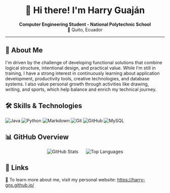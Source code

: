 <!-- README.md -->

<h1 align="center">👋 Hi there! I'm Harry Guaján</h1>

<p align="center">
  <strong>Computer Engineering Student - National Polytechnic School</strong><br>
  📍 Quito, Ecuador
</p>

<hr>

<h2>🧠 About Me</h2>
<p>
I'm driven by the challenge of developing functional solutions that combine logical structure, intentional design, and practical value. While I'm still in training, I have a strong interest in continuously learning about application development, productivity tools, creative technologies, and database systems. I also value personal growth through activities like drawing, writing, and sports, which help balance and enrich my technical journey.
</p>
  
<h2>🛠️ Skills & Technologies</h2>

<p align="left">
  <img src="https://img.shields.io/badge/Java-007396?style=for-the-badge&logo=java&logoColor=white" alt="Java"/>
  <img src="https://img.shields.io/badge/Python-3776AB?style=for-the-badge&logo=python&logoColor=white" alt="Python"/>
  <img src="https://img.shields.io/badge/Markdown-000000?style=for-the-badge&logo=markdown&logoColor=white" alt="Markdown"/>
  <img src="https://img.shields.io/badge/Git-F05032?style=for-the-badge&logo=git&logoColor=white" alt="Git"/>
  <img src="https://img.shields.io/badge/GitHub-181717?style=for-the-badge&logo=github&logoColor=white" alt="GitHub"/>
  <img src="https://img.shields.io/badge/MySQL-4479A1?style=for-the-badge&logo=mysql&logoColor=white" alt="MySQL"/>
</p>

<h2>📊 GitHub Overview</h2>

<p align="center">
  <img src="https://github-readme-stats.vercel.app/api?username=Harry-GNS&show_icons=true&theme=dark" alt="GitHub Stats" style="margin-right: 20px;" />
  <img src="https://github-readme-stats.vercel.app/api/top-langs/?username=Harry-GNS&layout=compact&theme=dark" alt="Top Languages" />
</p>



<h2>🔗 Links</h2>

<p>
📄 To learn more about me, visit my personal website:  
<a href="https://harry-gns.github.io/" target="_blank">https://harry-gns.github.io/</a>
</p>
